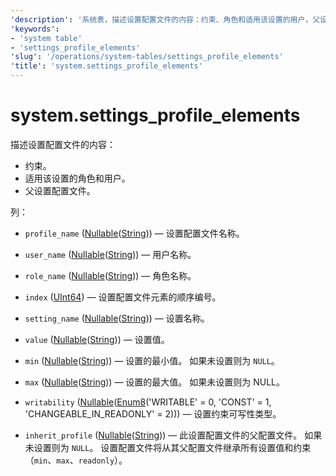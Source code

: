```yaml
---
'description': '系统表，描述设置配置文件的内容：约束、角色和适用该设置的用户，父设置配置文件。'
'keywords':
- 'system table'
- 'settings_profile_elements'
'slug': '/operations/system-tables/settings_profile_elements'
'title': 'system.settings_profile_elements'
---
```



# system.settings_profile_elements

描述设置配置文件的内容：

- 约束。
- 适用该设置的角色和用户。
- 父设置配置文件。

列：
- `profile_name` ([Nullable](../../sql-reference/data-types/nullable.md)([String](../../sql-reference/data-types/string.md))) — 设置配置文件名称。

- `user_name` ([Nullable](../../sql-reference/data-types/nullable.md)([String](../../sql-reference/data-types/string.md))) — 用户名称。

- `role_name` ([Nullable](../../sql-reference/data-types/nullable.md)([String](../../sql-reference/data-types/string.md))) — 角色名称。

- `index` ([UInt64](../../sql-reference/data-types/int-uint.md)) — 设置配置文件元素的顺序编号。

- `setting_name` ([Nullable](../../sql-reference/data-types/nullable.md)([String](../../sql-reference/data-types/string.md))) — 设置名称。

- `value` ([Nullable](../../sql-reference/data-types/nullable.md)([String](../../sql-reference/data-types/string.md))) — 设置值。

- `min` ([Nullable](../../sql-reference/data-types/nullable.md)([String](../../sql-reference/data-types/string.md))) — 设置的最小值。 如果未设置则为 `NULL`。

- `max` ([Nullable](../../sql-reference/data-types/nullable.md)([String](../../sql-reference/data-types/string.md))) — 设置的最大值。 如果未设置则为 NULL。

- `writability` ([Nullable](../../sql-reference/data-types/nullable.md)([Enum8](../../sql-reference/data-types/enum.md)('WRITABLE' = 0, 'CONST' = 1, 'CHANGEABLE_IN_READONLY' = 2))) — 设置约束可写性类型。

- `inherit_profile` ([Nullable](../../sql-reference/data-types/nullable.md)([String](../../sql-reference/data-types/string.md))) — 此设置配置文件的父配置文件。 如果未设置则为 `NULL`。 设置配置文件将从其父配置文件继承所有设置值和约束（`min`、`max`、`readonly`）。
